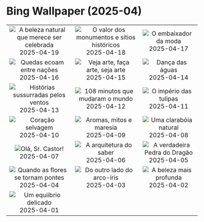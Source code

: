 # Bing Wallpaper (2025-04)

|  |  |  |
|:---:|:---:|:---:|
| ![](https://www.bing.com/th?id=OHR.ZionValley_PT-BR8868751465_400x240.jpg "A beleza natural que merece ser celebrada") 2025-04-19 | ![](https://www.bing.com/th?id=OHR.GoremeTurkey_PT-BR0414820680_400x240.jpg "O valor dos monumentos e sítios históricos") 2025-04-18 | ![](https://www.bing.com/th?id=OHR.EcuadorBird_PT-BR5045243813_400x240.jpg "O embaixador da moda") 2025-04-17 |
| ![](https://www.bing.com/th?id=OHR.FozdoIguacu2025_PT-BR5499701871_400x240.jpg "Quedas ecoam entre nações") 2025-04-16 | ![](https://www.bing.com/th?id=OHR.BeachArt_PT-BR4894197418_400x240.jpg "Veja arte, faça arte, seja arte") 2025-04-15 | ![](https://www.bing.com/th?id=OHR.SpottedDolphins_PT-BR4725039948_400x240.jpg "Dança das águas") 2025-04-14 |
| ![](https://www.bing.com/th?id=OHR.AniversarioFortaleza_PT-BR2253033645_400x240.jpg "Histórias sussurradas pelos ventos") 2025-04-13 | ![](https://www.bing.com/th?id=OHR.SpaceFlight_PT-BR1652543641_400x240.jpg "108 minutos que mudaram o mundo") 2025-04-12 | ![](https://www.bing.com/th?id=OHR.TulipsWindmill_PT-BR1514723393_400x240.jpg "O império das tulipas") 2025-04-11 |
| ![](https://www.bing.com/th?id=OHR.LittleFoxes_PT-BR1339249223_400x240.jpg "Coração selvagem") 2025-04-10 | ![](https://www.bing.com/th?id=OHR.BlueNaxos_PT-BR1208172497_400x240.jpg "Aromas, mitos e maresia") 2025-04-09 | ![](https://www.bing.com/th?id=OHR.LagoaPortugal_PT-BR7570648831_400x240.jpg "Uma clarabóia natural") 2025-04-08 |
| ![](https://www.bing.com/th?id=OHR.BeaverDay_PT-BR0574676705_400x240.jpg "Olá, Sr. Castor!") 2025-04-07 | ![](https://www.bing.com/th?id=OHR.PeabodyBaltimore_PT-BR0400301029_400x240.jpg "A arquitetura do saber") 2025-04-06 | ![](https://www.bing.com/th?id=OHR.GaztelugatxeSunset_PT-BR7140171016_400x240.jpg "A verdadeira Pedra do Dragão") 2025-04-05 |
| ![](https://www.bing.com/th?id=OHR.CherryBlossomDC_PT-BR6371827217_400x240.jpg "Quando as flores se tornam pontes") 2025-04-04 | ![](https://www.bing.com/th?id=OHR.SaguaroRainbow_PT-BR3397933674_400x240.jpg "Do outro lado do arco-íris") 2025-04-03 | ![](https://www.bing.com/th?id=OHR.CanyonItaimbezinho_PT-BR4970821899_400x240.jpg "A beleza mais profunda") 2025-04-02 |
| ![](https://www.bing.com/th?id=OHR.TicanFrog_PT-BR2144380781_400x240.jpg "Um equiíbrio delicado") 2025-04-01 |  |  |
